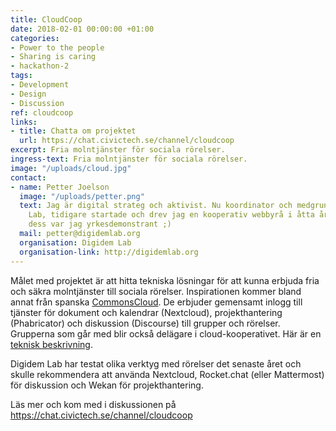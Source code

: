 ```yaml
---
title: CloudCoop
date: 2018-02-01 00:00:00 +01:00
categories:
- Power to the people
- Sharing is caring
- hackathon-2
tags:
- Development
- Design
- Discussion
ref: cloudcoop
links:
- title: Chatta om projektet
  url: https://chat.civictech.se/channel/cloudcoop
excerpt: Fria molntjänster för sociala rörelser.
ingress-text: Fria molntjänster för sociala rörelser.
image: "/uploads/cloud.jpg"
contact:
- name: Petter Joelson
  image: "/uploads/petter.png"
  text: Jag är digital strateg och aktivist. Nu koordinator och medgrundare av Digidem
    Lab, tidigare startade och drev jag en kooperativ webbyrå i åtta år och innan
    dess var jag yrkesdemonstrant ;)
  mail: petter@digidemlab.org
  organisation: Digidem Lab
  organisation-link: http://digidemlab.org
---
```


Målet med projektet är att hitta tekniska lösningar för att kunna erbjuda fria och säkra molntjänster till sociala rörelser.  Inspirationen kommer bland annat från spanska [CommonsCloud](https://www.commonscloud.coop/). De erbjuder gemensamt inlogg till tjänster för dokument och kalendrar (Nextcloud), projekthantering (Phabricator) och diskussion (Discourse) till grupper och rörelser. Grupperna som går med blir också delägare i cloud-kooperativet. Här är en [teknisk beskrivning](https://open.coop/2018/04/03/making-of-the-coop-cloud/).

Digidem Lab har testat olika verktyg med rörelser det senaste året och skulle rekommendera att använda Nextcloud, Rocket.chat (eller Mattermost) för diskussion och Wekan för projekthantering.

Läs mer och kom med i diskussionen på <https://chat.civictech.se/channel/cloudcoop>
